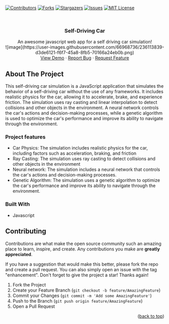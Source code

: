 <div id="top"></div>

<!-- PROJECT SHIELDS -->

[![Contributors][contributors-shield]][contributors-url]
[![Forks][forks-shield]][forks-url]
[![Stargazers][stars-shield]][stars-url]
[![Issues][issues-shield]][issues-url]
[![MIT License][license-shield]][license-url]

<!-- PROJECT LOGO -->
<br />
<div align="center">

  <h3 align="center">Self-Driving Car</h3>

  <p align="center">
    An awesome javascript web app for a self driving car simulation!
    <br />
    ![image](https://user-images.githubusercontent.com/66968736/236113839-d3de6121-f6f7-45a8-8fb5-70166a24eb0b.png)
    <br />
    <a href="https://kolbyrogers.github.io/self-driving/" target="_blank">View Demo</a>
    ·
    <a href="https://github.com/kolbyrogers/self-driving/issues">Report Bug</a>
    ·
    <a href="https://github.com/kolbyrogers/self-driving/issues">Request Feature</a>
  </p>
</div>

<!-- ABOUT THE PROJECT -->

## About The Project

This self-driving car simulation is a JavaScript application that simulates the behavior of a self-driving car without the use of any frameworks. It includes realistic physics for the car, allowing it to accelerate, brake, and experience friction. The simulation uses ray casting and linear interpolation to detect collisions and other objects in the environment. A neural network controls the car's actions and decision-making processes, while a genetic algorithm is used to optimize the car's performance and improve its ability to navigate through the environment.

### Project features

- Car Physics: The simulation includes realistic physics for the car, including factors such as acceleration, braking, and friction
- Ray Casting: The simulation uses ray casting to detect collisions and other objects in the environment
- Neural network: The simulation includes a neural network that controls the car's actions and decision-making processes.
- Genetic Algorithm: The simulation uses a genetic algorithm to optimize the car's performance and improve its ability to navigate through the environment.

### Built With

- Javascript

<!-- CONTRIBUTING -->

## Contributing

Contributions are what make the open source community such an amazing place to learn, inspire, and create. Any contributions you make are **greatly appreciated**.

If you have a suggestion that would make this better, please fork the repo and create a pull request. You can also simply open an issue with the tag "enhancement".
Don't forget to give the project a star! Thanks again!

1. Fork the Project
2. Create your Feature Branch (`git checkout -b feature/AmazingFeature`)
3. Commit your Changes (`git commit -m 'Add some AmazingFeature'`)
4. Push to the Branch (`git push origin feature/AmazingFeature`)
5. Open a Pull Request

<p align="right">(<a href="#top">back to top</a>)</p>

<!-- MARKDOWN LINKS & IMAGES -->
<!-- https://www.markdownguide.org/basic-syntax/#reference-style-links -->

[contributors-shield]: https://img.shields.io/github/contributors/kolbyrogers/self-driving.svg?style=for-the-badge
[contributors-url]: https://github.com/kolbyrogers/self-driving/graphs/contributors
[forks-shield]: https://img.shields.io/github/forks/kolbyrogers/self-driving.svg?style=for-the-badge
[forks-url]: https://github.com/kolbyrogers/self-driving/network/members
[stars-shield]: https://img.shields.io/github/stars/kolbyrogers/self-driving.svg?style=for-the-badge
[stars-url]: https://github.com/kolbyrogers/self-driving/stargazers
[issues-shield]: https://img.shields.io/github/issues/kolbyrogers/self-driving.svg?style=for-the-badge
[issues-url]: https://github.com/kolbyrogers/self-driving/issues
[license-shield]: https://img.shields.io/github/license/kolbyrogers/self-driving.svg?style=for-the-badge
[license-url]: https://github.com/kolbyrogers/self-driving/LICENSE.txt
